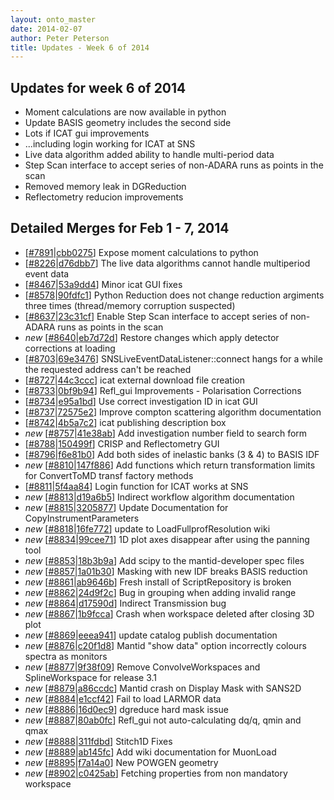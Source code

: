 ```yaml
---
layout: onto_master
date: 2014-02-07
author: Peter Peterson
title: Updates - Week 6 of 2014
---
```

Updates for week 6 of 2014
--------------------------
* Moment calculations are now available in python
* Update BASIS geometry includes the second side
* Lots if ICAT gui improvements
* ...including login working for ICAT at SNS
* Live data algorithm added ability to handle multi-period data
* Step Scan interface to accept series of non-ADARA runs as points in the scan
* Removed memory leak in DGReduction
* Reflectometry reducion improvements

Detailed Merges for Feb 1 - 7, 2014
-----------------------------------
* \[[#7891](http://trac.mantidproject.org/mantid/ticket/7891)|[cbb0275](https://github.com/mantidproject/mantid/commit/cbb02751468c4a5d4d71804cc3e33c4bf82a43e3)\] Expose moment calculations to python
* \[[#8226](http://trac.mantidproject.org/mantid/ticket/8226)|[d76dbb7](https://github.com/mantidproject/mantid/commit/d76dbb79d1f71b609adc8c331925a38a9bffb187)\] The live data algorithms cannot handle multiperiod event data
* \[[#8467](http://trac.mantidproject.org/mantid/ticket/8467)|[53a9dd4](https://github.com/mantidproject/mantid/commit/53a9dd49fd71b4191677b3c2aa79397b46abeac5)\] Minor icat GUI fixes
* \[[#8578](http://trac.mantidproject.org/mantid/ticket/8578)|[90fdfc1](https://github.com/mantidproject/mantid/commit/90fdfc1e40e36a69bcfb85e26e079d6a719fc319)\] Python Reduction does not change reduction argiments three times (thread/memory corruption suspected)
* \[[#8637](http://trac.mantidproject.org/mantid/ticket/8637)|[23c31cf](https://github.com/mantidproject/mantid/commit/23c31cf1e1a374180f6c21cd55787545abd5a3e4)\] Enable Step Scan interface to accept series of non-ADARA runs as points in the scan
* *new* \[[#8640](http://trac.mantidproject.org/mantid/ticket/8640)|[eb7d72d](https://github.com/mantidproject/mantid/commit/eb7d72da85ee29a5550f68c2d44dbe2ea5fb534f)\] Restore changes which  apply detector corrections at loading
* \[[#8703](http://trac.mantidproject.org/mantid/ticket/8703)|[69e3476](https://github.com/mantidproject/mantid/commit/69e3476aaecdd119559cb15119afde2f7cb3d4c6)\] SNSLiveEventDataListener::connect hangs for a while the requested address can't be reached
* \[[#8727](http://trac.mantidproject.org/mantid/ticket/8727)|[44c3ccc](https://github.com/mantidproject/mantid/commit/44c3ccc11795a4bd7c05e7955087fb56755d4416)\] icat external download file creation
* \[[#8733](http://trac.mantidproject.org/mantid/ticket/8733)|[0bf9b94](https://github.com/mantidproject/mantid/commit/0bf9b940ba480ba3596a69ecc915c5e14f5e09b2)\] Refl_gui Improvements - Polarisation Corrections
* \[[#8734](http://trac.mantidproject.org/mantid/ticket/8734)|[e95a1bd](https://github.com/mantidproject/mantid/commit/e95a1bdfff25c236f1c745be6fb0ac71da093fc9)\] Use correct investigation ID in icat GUI
* \[[#8737](http://trac.mantidproject.org/mantid/ticket/8737)|[72575e2](https://github.com/mantidproject/mantid/commit/72575e29fb9a0316299ce568a628aa60b8833e43)\] Improve compton scattering algorithm documentation
* \[[#8742](http://trac.mantidproject.org/mantid/ticket/8742)|[4b5a7c2](https://github.com/mantidproject/mantid/commit/4b5a7c22381aa05bdb096c7c9cf6de7e48147313)\] icat publishing description box
* *new* \[[#8757](http://trac.mantidproject.org/mantid/ticket/8757)|[41e38ab](https://github.com/mantidproject/mantid/commit/41e38ab4bfd88c90634f75a8d3a6a78dc5f3c18b)\] Add investigation number field to search form
* \[[#8788](http://trac.mantidproject.org/mantid/ticket/8788)|[150499f](https://github.com/mantidproject/mantid/commit/150499fa02eecb5e21f9f680027edf3c5b1c3e25)\] CRISP and Reflectometry GUI
* \[[#8796](http://trac.mantidproject.org/mantid/ticket/8796)|[f6e81b0](https://github.com/mantidproject/mantid/commit/f6e81b0e390a0668112677c6f70cab8c521d7b7e)\] Add both sides of inelastic banks (3 &amp; 4) to BASIS IDF
* *new* \[[#8810](http://trac.mantidproject.org/mantid/ticket/8810)|[147f886](https://github.com/mantidproject/mantid/commit/147f88609eebaabc501f8201d8bffea404816023)\] Add functions which return transformation limits for ConvertToMD transf factory methods
* \[[#8811](http://trac.mantidproject.org/mantid/ticket/8811)|[5f4aa84](https://github.com/mantidproject/mantid/commit/5f4aa8457c5e251946a2446a19d458ffffc0de35)\] Login function for ICAT works at SNS
* *new* \[[#8813](http://trac.mantidproject.org/mantid/ticket/8813)|[d19a6b5](https://github.com/mantidproject/mantid/commit/d19a6b567fb6035174d466b719dfc5c68e6f9e57)\] Indirect workflow algorithm documentation
* *new* \[[#8815](http://trac.mantidproject.org/mantid/ticket/8815)|[3205877](https://github.com/mantidproject/mantid/commit/3205877e87b2168319952e58197774bde2a1d12e)\] Update Documentation for CopyInstrumentParameters
* *new* \[[#8818](http://trac.mantidproject.org/mantid/ticket/8818)|[16fe772](https://github.com/mantidproject/mantid/commit/16fe7722895ab656d782aa42a7ed73375eba360f)\] update to LoadFullprofResolution wiki
* *new* \[[#8834](http://trac.mantidproject.org/mantid/ticket/8834)|[99cee71](https://github.com/mantidproject/mantid/commit/99cee71d781f1a770947f95dafb8c9d081194840)\] 1D plot axes disappear after using the panning tool
* *new* \[[#8853](http://trac.mantidproject.org/mantid/ticket/8853)|[18b3b9a](https://github.com/mantidproject/mantid/commit/18b3b9aece0d9070acfc64bfa850a9a1f94c073e)\] Add scipy to the mantid-developer spec files
* *new* \[[#8857](http://trac.mantidproject.org/mantid/ticket/8857)|[1a01b30](https://github.com/mantidproject/mantid/commit/1a01b30a53a1d337a8f99788105b1a8475861716)\] Masking with new IDF breaks BASIS reduction
* *new* \[[#8861](http://trac.mantidproject.org/mantid/ticket/8861)|[ab9646b](https://github.com/mantidproject/mantid/commit/ab9646b3bf7f36281f09f0b0cdc77392efa64da6)\] Fresh install of ScriptRepository is broken
* *new* \[[#8862](http://trac.mantidproject.org/mantid/ticket/8862)|[24d9f2c](https://github.com/mantidproject/mantid/commit/24d9f2c2d99153e854cd0318ba9642313055dab2)\] Bug in grouping when adding invalid range
* *new* \[[#8864](http://trac.mantidproject.org/mantid/ticket/8864)|[d17590d](https://github.com/mantidproject/mantid/commit/d17590df501912f7bd5be173b7a6d3ffe377050f)\] Indirect Transmission bug
* *new* \[[#8867](http://trac.mantidproject.org/mantid/ticket/8867)|[1b9fcca](https://github.com/mantidproject/mantid/commit/1b9fccadafbba5d1d43491994d896e120a452de0)\] Crash when workspace deleted after closing 3D plot
* *new* \[[#8869](http://trac.mantidproject.org/mantid/ticket/8869)|[eeea941](https://github.com/mantidproject/mantid/commit/eeea941a4a7e9a4e13410131c204e917472edfbb)\] update catalog publish documentation
* *new* \[[#8876](http://trac.mantidproject.org/mantid/ticket/8876)|[c20f1d8](https://github.com/mantidproject/mantid/commit/c20f1d8967877628e61f869733f9cfba1d475c7b)\] Mantid "show data" option incorrectly colours spectra as monitors
* *new* \[[#8877](http://trac.mantidproject.org/mantid/ticket/8877)|[9f38f09](https://github.com/mantidproject/mantid/commit/9f38f09886f02949312356b0d227bf23d114cb6e)\] Remove ConvolveWorkspaces and SplineWorkspace for release 3.1
* *new* \[[#8879](http://trac.mantidproject.org/mantid/ticket/8879)|[a86ccdc](https://github.com/mantidproject/mantid/commit/a86ccdc1bcd29de10fef2880cb2ce6844cfff705)\] Mantid crash on Display Mask with SANS2D
* *new* \[[#8884](http://trac.mantidproject.org/mantid/ticket/8884)|[e1ccf42](https://github.com/mantidproject/mantid/commit/e1ccf42fa4a731eba118b811635691971eaebb3b)\] Fail to load LARMOR data
* *new* \[[#8886](http://trac.mantidproject.org/mantid/ticket/8886)|[16d0ec9](https://github.com/mantidproject/mantid/commit/16d0ec901173986704863ce7af20bb56e80dd0ff)\] dgreduce hard mask issue
* *new* \[[#8887](http://trac.mantidproject.org/mantid/ticket/8887)|[80ab0fc](https://github.com/mantidproject/mantid/commit/80ab0fc39b79f178f756b09b0d3a290c8a56fac2)\] Refl_gui not auto-calculating dq/q, qmin and qmax
* *new* \[[#8888](http://trac.mantidproject.org/mantid/ticket/8888)|[311fdbd](https://github.com/mantidproject/mantid/commit/311fdbd8ee660221074c0c7ef431f51823b35e21)\] Stitch1D Fixes
* *new* \[[#8889](http://trac.mantidproject.org/mantid/ticket/8889)|[ab145fc](https://github.com/mantidproject/mantid/commit/ab145fc021c5485eaf87e7fa51d0e2463c3c7530)\] Add wiki documentation for MuonLoad
* *new* \[[#8895](http://trac.mantidproject.org/mantid/ticket/8895)|[f7a14a0](https://github.com/mantidproject/mantid/commit/f7a14a0005790b00022258ce0015b48fc9ef627f)\] New POWGEN geometry
* *new* \[[#8902](http://trac.mantidproject.org/mantid/ticket/8902)|[c0425ab](https://github.com/mantidproject/mantid/commit/c0425abaa243037cab7655d27ca4c91ae36837a8)\] Fetching properties from non mandatory workspace
